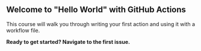 ## Welcome to "Hello World" with GitHub Actions

This course will walk you through writing your first action and using it with a workflow file. 

**Ready to get started? Navigate to the first issue.**



